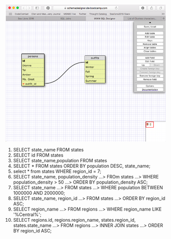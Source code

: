 ![alt tag](https://github.com/maevetierney/phase-0/blob/master/week-8/database-intro/Clueless.png "Clueless")


1. SELECT state_name FROM states
2. SELECT id FROM states
3. SELECT state_name,population FROM states
4. SELECT * FROM states ORDER BY population DESC, state_name;
5. select * from states WHERE region_id = 7;
6. SELECT state_name, population_density
   ...> FROm states
   ...> WHERE population_density > 50
   ...> ORDER BY population_density ASC;
7. SELECT state_name
   ...> FROM states
   ...> WHERE population BETWEEN 1000000 AND 2000000;
8. SELECT state_name, region_id
   ...> FROM states
   ...> ORDER BY region_id ASC;
9.  SELECT region_name
   ...> FROM regions
   ...> WHERE region_name LIKE '%Central%';
10. SELECT regions.id, regions.region_name, states.region_id, states.state_name
   ...> FROM regions
   ...> INNER JOIN states
   ...> ORDER BY region_id ASC;

